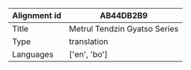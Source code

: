 |Alignment id | AB44DB2B9
| --- | --- 
|Title | Metrul Tendzin Gyatso Series 
|Type | translation
|Languages | ['en', 'bo']